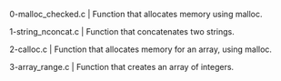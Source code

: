 0-malloc_checked.c | Function that allocates memory using malloc.

1-string_nconcat.c | Function that concatenates two strings.

2-calloc.c | Function that allocates memory for an array, using malloc.

3-array_range.c | Function that creates an array of integers.
